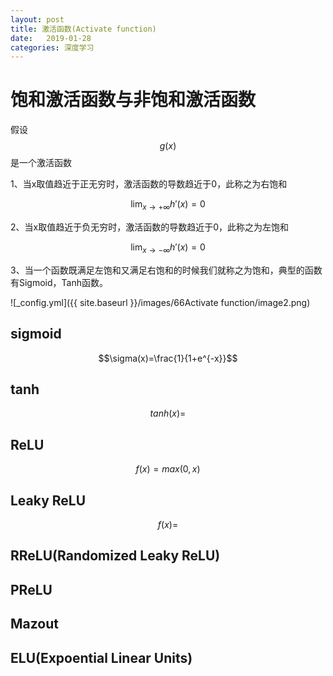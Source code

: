 ```yaml
---
layout: post
title: 激活函数(Activate function)
date:   2019-01-28
categories: 深度学习
---  
```


# 饱和激活函数与非饱和激活函数    

假设$$g(x)$$是一个激活函数

1、当x取值趋近于正无穷时，激活函数的导数趋近于0，此称之为右饱和 

$$\mathop{lim}_{x\to +\infty }h'(x)=0$$

2、当x取值趋近于负无穷时，激活函数的导数趋近于0，此称之为左饱和

$$\mathop{lim}_{x\to -\infty }h'(x)=0$$

3、当一个函数既满足左饱和又满足右饱和的时候我们就称之为饱和，典型的函数有Sigmoid，Tanh函数。    

![_config.yml]({{ site.baseurl }}/images/66Activate function/image2.png)  

## sigmoid  

$$\sigma(x)=\frac{1}{1+e^{-x}}$$

## tanh

$$tanh(x)=$$
## ReLU  

$$f(x)=max(0,x)$$

## Leaky ReLU  



$$f(x)=$$

## RReLU(Randomized Leaky ReLU)  

## PReLU

## Mazout  

## ELU(Expoential Linear Units)
